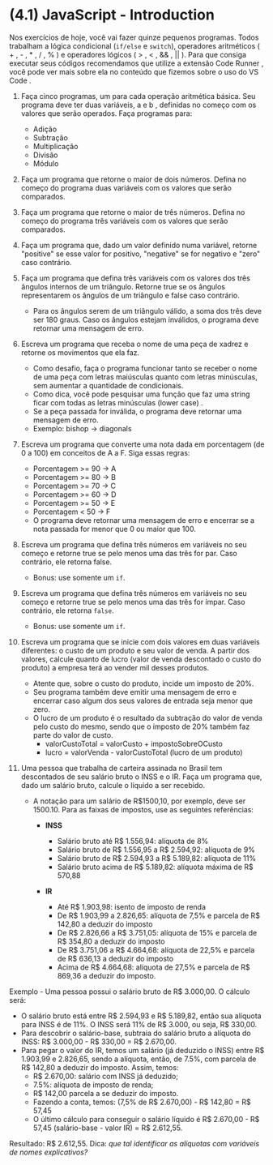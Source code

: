 # (4.1) JavaScript - Introduction

Nos exercícios de hoje, você vai fazer quinze pequenos programas. Todos trabalham a lógica condicional (`if/else` e `switch`), operadores aritméticos ( + , - , * , / , % ) e operadores lógicos ( > , < , && , || ). Para que consiga executar seus códigos recomendamos que utilize a extensão Code Runner , você pode ver mais sobre ela no conteúdo que fizemos sobre o uso do VS Code .
1. Faça cinco programas, um para cada operação aritmética básica. Seu programa deve ter duas variáveis, a e b , definidas no começo com os valores que serão operados. Faça programas para:
    * Adição
    * Subtração
    * Multiplicação
    * Divisão
    * Módulo

1. Faça um programa que retorne o maior de dois números. Defina no começo do programa duas variáveis com os valores que serão comparados.

1. Faça um programa que retorne o maior de três números. Defina no começo do programa três variáveis com os valores que serão comparados.

1. Faça um programa que, dado um valor definido numa variável, retorne "positive" se esse valor for positivo, "negative" se for negativo e "zero" caso contrário.

1. Faça um programa que defina três variáveis com os valores dos três ângulos internos de um triângulo. Retorne true se os ângulos representarem os ângulos de um triângulo e false caso contrário.
    * Para os ângulos serem de um triângulo válido, a soma dos três deve ser 180 graus. Caso os ângulos estejam inválidos, o programa deve retornar uma mensagem de erro.

1. Escreva um programa que receba o nome de uma peça de xadrez e retorne os movimentos que ela faz.
    * Como desafio, faça o programa funcionar tanto se receber o nome de uma peça com letras maiúsculas quanto com letras minúsculas, sem aumentar a quantidade de condicionais.
    * Como dica, você pode pesquisar uma função que faz uma string ficar com todas as letras minúsculas (lower case) .
    * Se a peça passada for inválida, o programa deve retornar uma mensagem de erro.
    * Exemplo: bishop -> diagonals

1. Escreva um programa que converte uma nota dada em porcentagem (de 0 a 100) em conceitos de A a F. Siga essas regras:
    * Porcentagem >= 90 -> A
    * Porcentagem >= 80 -> B
    * Porcentagem >= 70 -> C
    * Porcentagem >= 60 -> D
    * Porcentagem >= 50 -> E
    * Porcentagem < 50 -> F
    * O programa deve retornar uma mensagem de erro e encerrar se a nota passada for menor que 0 ou maior que 100.

1. Escreva um programa que defina três números em variáveis no seu começo e retorne true se pelo menos uma das três for par. Caso contrário, ele retorna false.
    * Bonus: use somente um `if`.

1. Escreva um programa que defina três números em variáveis no seu começo e retorne true se pelo menos uma das três for ímpar. Caso contrário, ele retorna `false`.
    * Bonus: use somente um `if`.

1. Escreva um programa que se inicie com dois valores em duas variáveis diferentes: o custo de um produto e seu valor de venda. A partir dos valores, calcule quanto de lucro (valor de venda descontado o custo do produto) a empresa terá ao vender mil desses produtos.
    * Atente que, sobre o custo do produto, incide um imposto de 20%.
    * Seu programa também deve emitir uma mensagem de erro e encerrar caso algum dos seus valores de entrada seja menor que zero.
    * O lucro de um produto é o resultado da subtração do valor de venda pelo custo do mesmo, sendo que o imposto de 20% também faz parte do valor de custo.
      * valorCustoTotal = valorCusto + impostoSobreOCusto
      * lucro = valorVenda - valorCustoTotal (lucro de um produto)

1. Uma pessoa que trabalha de carteira assinada no Brasil tem descontados de seu salário bruto o INSS e o IR. Faça um programa que, dado um salário bruto, calcule o líquido a ser recebido.
    * A notação para um salário de R$1500,10, por exemplo, deve ser 1500.10. Para as faixas de impostos, use as seguintes referências:
      * **INSS**
        * Salário bruto até R$ 1.556,94: alíquota de 8%
        * Salário bruto de R$ 1.556,95 a R$ 2.594,92: alíquota de 9%
        * Salário bruto de R$ 2.594,93 a R$ 5.189,82: alíquota de 11%
        * Salário bruto acima de R$ 5.189,82: alíquota máxima de R$ 570,88
    
      * **IR**
        * Até R$ 1.903,98: isento de imposto de renda
        * De R$ 1.903,99 a 2.826,65: alíquota de 7,5% e parcela de R$ 142,80 a deduzir do imposto
        * De R$ 2.826,66 a R$ 3.751,05: alíquota de 15% e parcela de R$ 354,80 a deduzir do imposto
        * De R$ 3.751,06 a R$ 4.664,68: alíquota de 22,5% e parcela de R$ 636,13 a deduzir do imposto
        * Acima de R$ 4.664,68: alíquota de 27,5% e parcela de R$ 869,36 a deduzir do imposto.


Exemplo - Uma pessoa possui o salário bruto de R$ 3.000,00. O cálculo será:
* O salário bruto está entre R$ 2.594,93 e R$ 5.189,82, então sua alíquota para INSS é de 11%. O INSS será 11% de R$ 3.000, ou seja, R$ 330,00.
* Para descobrir o salário-base, subtraia do salário bruto a alíquota do INSS: R$ 3.000,00 - R$ 330,00 = R$ 2.670,00.
* Para pegar o valor do IR, temos um salário (já deduzido o INSS) entre R$ 1.903,99 e 2.826,65, sendo a alíquota, então, de 7.5%, com parcela de R$ 142,80 a deduzir do imposto. Assim, temos:
    * R$ 2.670,00: salário com INSS já deduzido;
    * 7.5%: alíquota de imposto de renda;
    * R$ 142,00 parcela a se deduzir do imposto.
    * Fazendo a conta, temos: (7,5% de R$ 2.670,00) - R$ 142,80 = R$ 57,45
    * O último cálculo para conseguir o salário líquido é R$ 2.670,00 - R$ 57,45 (salário-base - valor IR) = R$ 2.612,55.
      
Resultado: R$ 2.612,55.
Dica: *que tal identificar as alíquotas com variáveis de nomes explicativos?*
